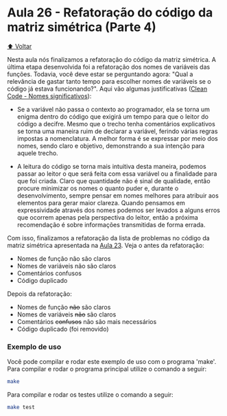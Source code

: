 # Aula 26 - Refatoração do código da matriz simétrica (Parte 4)

[:arrow_up: Voltar](https://github.com/Geofisicando/C-orientado-a-testes#%C3%ADndice)

Nesta aula nós finalizamos a refatoração do código da matriz simétrica. A última etapa desenvolvida foi a refatoração dos nomes de variáveis das funções. Todavia, você deve estar se perguntando agora: "Qual a relevância de gastar tanto tempo para escolher nomes de variáveis se o código já estava funcionando?". Aqui vão algumas justificativas ([Clean Code - Nomes significativos](http://tech.azi.com.br/clean-code-parte-1-nomes-significativos/)):

* Se a variável não passa o contexto ao programador, ela se torna um enigma dentro do código que exigirá um tempo para que o leitor do código a decifre. Mesmo que o trecho tenha comentários explicativos se torna uma maneira ruim de declarar a variável, ferindo várias regras impostas a nomenclatura. A melhor forma é se expressar por meio dos nomes, sendo claro e objetivo, demonstrando a sua intenção para aquele trecho. 

* A leitura do código se torna mais intuitiva desta maneira, podemos passar ao leitor o que será feita com essa variável ou a finalidade para que foi criada. Claro que quantidade não é sinal de qualidade, então procure minimizar os nomes o quanto puder e, durante o desenvolvimento, sempre pensar em nomes melhores para atribuir aos elementos para gerar maior clareza. Quando pensamos em expressividade através dos nomes podemos ser levados a alguns erros que ocorrem apenas pela perspectiva do leitor, então a próxima recomendação é sobre informações transmitidas de forma errada.

Com isso, finalizamos a refatoração da lista de problemas no código da matriz simétrica apresentada na [Aula 23](https://github.com/Geofisicando/C-orientado-a-testes/tree/main/exemplos/matrizSimetricaRefatoracao/intro#aula-23---refatora%C3%A7%C3%A3o-do-c%C3%B3digo-da-matriz-sim%C3%A9trica-parte-1). Veja o antes da refatoração:

- Nomes de função não são claros
- Nomes de variáveis não são claros
- Comentários confusos
- Código duplicado

Depois da refatoração:

- Nomes de função <s>não</s> são claros
- Nomes de variáveis <s>não</s> são claros
- Comentários <s>confusos</s> não são mais necessários
- Código duplicado (foi removido)

### Exemplo de uso

Você pode compilar e rodar este exemplo de uso com o programa 'make'. Para compilar e rodar o programa principal utilize o comando a seguir:

```sh
make
```

Para compilar e rodar os testes utilize o comando a seguir:

```sh
make test
```
